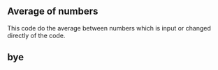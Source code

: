 ## Average of numbers
This code do the average between numbers which is input or changed directly of the code.

## bye
